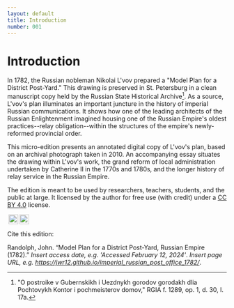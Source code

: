 ```yaml
---
layout: default
title: Introduction
number: 001
---
```

# Introduction

In 1782, the Russian nobleman Nikolai L'vov prepared a "Model Plan for a District Post-Yard."  This drawing is preserved in St. Petersburg in a clean manuscript copy held by the Russian State Historical Archive[^1].  As a source, L'vov's plan illuminates an important juncture in the history of imperial Russian communications.  It shows how one of the leading architects of the Russian Enlightenment imagined housing one of the Russian Empire's oldest practices--relay obligation--within the structures of the empire's newly-reformed provincial order.

This micro-edition presents an annotated digital copy of L'vov's plan, based on an archival photograph taken in 2010.  An accompanying essay situates the drawing within L'vov's work, the grand reform of local administration undertaken by Catherine II in the 1770s and 1780s, and the longer history of relay service in the Russian Empire.  

The edition is meant to be used by researchers, teachers, students, and the public at large.  It licensed by the author for free use (with credit) under a [CC BY 4.0](https://creativecommons.org/licenses/by/4.0/) license.

<img style="height:22px!important;margin-left:3px;vertical-align:text-bottom;" src="https://mirrors.creativecommons.org/presskit/icons/cc.svg?ref=chooser-v1"><img style="height:22px!important;margin-left:3px;vertical-align:text-bottom;" src="https://mirrors.creativecommons.org/presskit/icons/by.svg?ref=chooser-v1">

Cite this edition:

Randolph, John. “Model Plan for a District Post-Yard, Russian Empire (1782).” *Insert access date, e.g. 'Accessed February 12, 2024'*. *Insert page URL, e.g. https://jwr12.github.io/imperial_russian_post_office_1782/*.

[^1]: "O postroike v Gubernskikh i Uezdnykh gorodov gorodakh dlia Pochtovykh Kontor i pochmeisterov domov," RGIA f. 1289, op. 1, d. 30, l. 17a.
